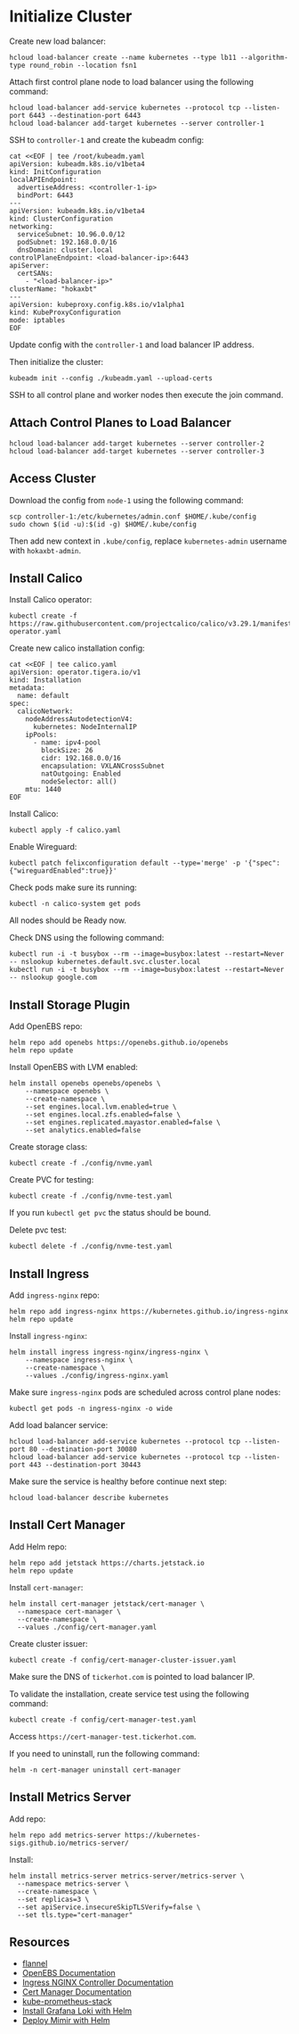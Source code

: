 # Initialize Cluster

Create new load balancer:

```shell
hcloud load-balancer create --name kubernetes --type lb11 --algorithm-type round_robin --location fsn1
```

Attach first control plane node to load balancer using the following command:

```shell
hcloud load-balancer add-service kubernetes --protocol tcp --listen-port 6443 --destination-port 6443
hcloud load-balancer add-target kubernetes --server controller-1
```

SSH to `controller-1` and create the kubeadm config:

```shell
cat <<EOF | tee /root/kubeadm.yaml
apiVersion: kubeadm.k8s.io/v1beta4
kind: InitConfiguration
localAPIEndpoint:
  advertiseAddress: <controller-1-ip>
  bindPort: 6443
---
apiVersion: kubeadm.k8s.io/v1beta4
kind: ClusterConfiguration
networking:
  serviceSubnet: 10.96.0.0/12
  podSubnet: 192.168.0.0/16
  dnsDomain: cluster.local
controlPlaneEndpoint: <load-balancer-ip>:6443
apiServer:
  certSANs:
    - "<load-balancer-ip>"
clusterName: "hokaxbt"
---
apiVersion: kubeproxy.config.k8s.io/v1alpha1
kind: KubeProxyConfiguration
mode: iptables
EOF
```

Update config with the `controller-1` and load balancer IP address.

Then initialize the cluster:

```shell
kubeadm init --config ./kubeadm.yaml --upload-certs
```

SSH to all control plane and worker nodes then execute the join command.

## Attach Control Planes to Load Balancer

```shell
hcloud load-balancer add-target kubernetes --server controller-2
hcloud load-balancer add-target kubernetes --server controller-3
```

## Access Cluster

Download the config from `node-1` using the following command:

```shell
scp controller-1:/etc/kubernetes/admin.conf $HOME/.kube/config
sudo chown $(id -u):$(id -g) $HOME/.kube/config
```

Then add new context in `.kube/config`, replace `kubernetes-admin` username with
`hokaxbt-admin`.

## Install Calico

Install Calico operator:

```shell
kubectl create -f https://raw.githubusercontent.com/projectcalico/calico/v3.29.1/manifests/tigera-operator.yaml
```

Create new calico installation config:

```shell
cat <<EOF | tee calico.yaml
apiVersion: operator.tigera.io/v1
kind: Installation
metadata:
  name: default
spec:
  calicoNetwork:
    nodeAddressAutodetectionV4:
      kubernetes: NodeInternalIP
    ipPools:
      - name: ipv4-pool
        blockSize: 26
        cidr: 192.168.0.0/16
        encapsulation: VXLANCrossSubnet
        natOutgoing: Enabled
        nodeSelector: all()
    mtu: 1440
EOF
```

Install Calico:

```shell
kubectl apply -f calico.yaml
```

Enable Wireguard:

```shell
kubectl patch felixconfiguration default --type='merge' -p '{"spec":{"wireguardEnabled":true}}'
```

Check pods make sure its running:

```shell
kubectl -n calico-system get pods
```

All nodes should be Ready now.

Check DNS using the following command:

```shell
kubectl run -i -t busybox --rm --image=busybox:latest --restart=Never -- nslookup kubernetes.default.svc.cluster.local
kubectl run -i -t busybox --rm --image=busybox:latest --restart=Never -- nslookup google.com
```

## Install Storage Plugin

Add OpenEBS repo:

```shell
helm repo add openebs https://openebs.github.io/openebs
helm repo update
```

Install OpenEBS with LVM enabled:

```shell
helm install openebs openebs/openebs \
    --namespace openebs \
    --create-namespace \
    --set engines.local.lvm.enabled=true \
    --set engines.local.zfs.enabled=false \
    --set engines.replicated.mayastor.enabled=false \
    --set analytics.enabled=false
```

Create storage class:

```shell
kubectl create -f ./config/nvme.yaml
```

Create PVC for testing:

```shell
kubectl create -f ./config/nvme-test.yaml
```

If you run `kubectl get pvc` the status should be bound.

Delete pvc test:

```shell
kubectl delete -f ./config/nvme-test.yaml
```

## Install Ingress

Add `ingress-nginx` repo:

```shell
helm repo add ingress-nginx https://kubernetes.github.io/ingress-nginx
helm repo update
```

Install `ingress-nginx`:

```shell
helm install ingress ingress-nginx/ingress-nginx \
    --namespace ingress-nginx \
    --create-namespace \
    --values ./config/ingress-nginx.yaml
```

Make sure `ingress-nginx` pods are scheduled across control plane nodes:

```shell
kubectl get pods -n ingress-nginx -o wide
```

Add load balancer service:

```shell
hcloud load-balancer add-service kubernetes --protocol tcp --listen-port 80 --destination-port 30080
hcloud load-balancer add-service kubernetes --protocol tcp --listen-port 443 --destination-port 30443
```

Make sure the service is healthy before continue next step:

```shell
hcloud load-balancer describe kubernetes
```

## Install Cert Manager

Add Helm repo:

```shell
helm repo add jetstack https://charts.jetstack.io
helm repo update
```

Install `cert-manager`:

```shell
helm install cert-manager jetstack/cert-manager \
  --namespace cert-manager \
  --create-namespace \
  --values ./config/cert-manager.yaml
```

Create cluster issuer:

```shell
kubectl create -f config/cert-manager-cluster-issuer.yaml
```

Make sure the DNS of `tickerhot.com` is pointed to load balancer IP.

To validate the installation, create service test using the following command:

```shell
kubectl create -f config/cert-manager-test.yaml
```

Access `https://cert-manager-test.tickerhot.com`.

If you need to uninstall, run the following command:

```shell
helm -n cert-manager uninstall cert-manager
```

## Install Metrics Server

Add repo:

```shell
helm repo add metrics-server https://kubernetes-sigs.github.io/metrics-server/
```

Install:

```shell
helm install metrics-server metrics-server/metrics-server \
  --namespace metrics-server \
  --create-namespace \
  --set replicas=3 \
  --set apiService.insecureSkipTLSVerify=false \
  --set tls.type="cert-manager"
```

## Resources

-   [flannel](https://github.com/flannel-io/flannel)
-   [OpenEBS Documentation](https://openebs.io/docs/)
-   [Ingress NGINX Controller Documentation](https://kubernetes.github.io/ingress-nginx/)
-   [Cert Manager Documentation](https://cert-manager.io/docs/)
-   [kube-prometheus-stack](https://github.com/prometheus-community/helm-charts/tree/main/charts/kube-prometheus-stack)
-   [Install Grafana Loki with Helm](https://grafana.com/docs/loki/next/setup/install/helm/)
-   [Deploy Mimir with Helm](https://grafana.com/docs/mimir/latest/set-up/helm-chart/)

